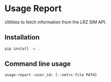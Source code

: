 # Usage Report

Utilities to fetch information from the LRZ SIM API.

## Installation

```bash
pip install -e .
```

## Command line usage

```bash
usage-report <user_id> [--netrc-file PATH]
```
